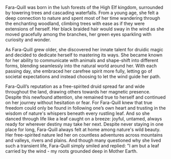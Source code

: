 Fara-Quill was born in the lush forests of the High Elf kingdom, surrounded by towering trees and cascading waterfalls. From a young age, she felt a deep connection to nature and spent most of her time wandering through the enchanting woodland, climbing trees with ease as if they were extensions of herself. Her black braided hair would sway in the wind as she moved gracefully among the branches, her green eyes sparkling with curiosity and wonder.

As Fara-Quill grew older, she discovered her innate talent for druidic magic and decided to dedicate herself to mastering its ways. She became known for her ability to communicate with animals and shape-shift into different forms, blending seamlessly into the natural world around her. With each passing day, she embraced her carefree spirit more fully, letting go of societal expectations and instead choosing to let the wind guide her path. 

Fara-Quill’s reputation as a free-spirited druid spread far and wide throughout the land, drawing others towards her magnetic presence. Despite this newfound attention, she remained true to herself and continued on her journey without hesitation or fear. For Fara-Quill knew that true freedom could only be found in following one’s own heart and trusting in the wisdom of nature's whispers beneath every rustling leaf. And so she danced through life like a leaf caught on a breeze: joyful, untamed, always ready for wherever destiny may take her next. 
Despite never staying in one place for long, Fara-Quill always felt at home among nature's wild beauty. Her free-spirited nature led her on countless adventures across mountains and valleys, rivers and plains. And though many questioned why she lived such a transient life, Fara-Quill simply smiled and replied: "I am but a leaf carried by the wind - my roots grounded deep in Mother Earth.